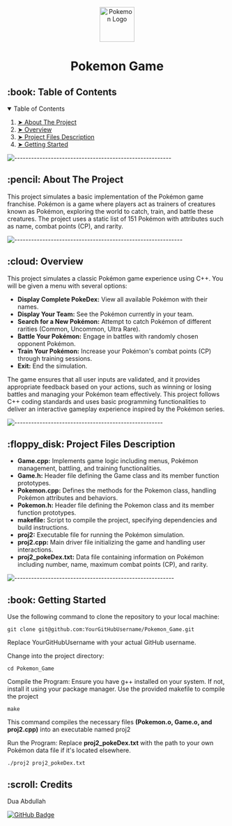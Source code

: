 <p align="center"> 
  <img src="images/pokemon_Logo.jpg" alt="Pokemon Logo" width="80px" height="80px">
</p>
<h1 align="center"> Pokemon Game </h1>


<!-- TABLE OF CONTENTS -->
<h2 id="table-of-contents"> :book: Table of Contents</h2>

<details open="open">
  <summary>Table of Contents</summary>
  <ol>
    <li><a href="#about-the-project"> ➤ About The Project</a></li>
    <li><a href="#overview"> ➤ Overview</a></li>
    <li><a href="#project-files-description"> ➤ Project Files Description</a></li>
    <li><a href="#getting-started"> ➤ Getting Started</a></li>

  </ol>
</details>


![--------------------------------------------------------](https://raw.githubusercontent.com/andreasbm/readme/master/assets/lines/rainbow.png)

<!-- ABOUT THE PROJECT -->
<h2 id="about-the-project"> :pencil: About The Project</h2>

<p>This project simulates a basic implementation of the Pokémon game franchise. Pokémon is a game where players act as trainers of creatures known as Pokémon, exploring the world to catch, train, and battle these creatures. The project uses a static list of 151 Pokémon with attributes such as name, combat points (CP), and rarity.
</p>

![------------------------------------------------------------](https://raw.githubusercontent.com/andreasbm/readme/master/assets/lines/rainbow.png)

<h2 id="overview"> :cloud: Overview</h2>
<p>This project simulates a classic Pokémon game experience using C++. You will be given a menu with several options:</p>

<ul>
  <li><strong>Display Complete PokeDex:</strong> View all available Pokémon with their names.</li>
  <li><strong>Display Your Team:</strong> See the Pokémon currently in your team.</li>
  <li><strong>Search for a New Pokémon:</strong> Attempt to catch Pokémon of different rarities (Common, Uncommon, Ultra Rare).</li>
  <li><strong>Battle Your Pokémon:</strong> Engage in battles with randomly chosen opponent Pokémon.</li>
  <li><strong>Train Your Pokémon:</strong> Increase your Pokémon's combat points (CP) through training sessions.</li>
  <li><strong>Exit:</strong> End the simulation.</li>
</ul>

<p>The game ensures that all user inputs are validated, and it provides appropriate feedback based on your actions, such as winning or losing battles and managing your Pokémon team effectively. This project follows C++ coding standards and uses basic programming functionalities to deliver an interactive gameplay experience inspired by the Pokémon series.</p>


![-----------------------------------------------------](https://raw.githubusercontent.com/andreasbm/readme/master/assets/lines/rainbow.png)

<!-- PROJECT FILES DESCRIPTION -->
<h2 id="project-files-description"> :floppy_disk: Project Files Description</h2>

<ul>
<li><strong>Game.cpp:</strong> Implements game logic including menus, Pokémon management, battling, and training functionalities.</li>

<li><strong>Game.h:</strong> Header file defining the Game class and its member function prototypes.</li>
<li><strong>Pokemon.cpp:</strong> Defines the methods for the Pokemon class, handling Pokémon attributes and behaviors.</li>
<li><strong>Pokemon.h:</strong> Header file defining the Pokemon class and its member function prototypes.</li>
<li><strong>makefile:</strong> Script to compile the project, specifying dependencies and build instructions.</li>
<li><strong>proj2:</strong> Executable file for running the Pokémon simulation.</li>
<li><strong>proj2.cpp:</strong> Main driver file initializing the game and handling user interactions.</li>
<li><strong>proj2_pokeDex.txt:</strong> Data file containing information on Pokémon including number, name, maximum combat points (CP), and rarity.</li>
</ul>



![---------------------------------------------------------](https://raw.githubusercontent.com/andreasbm/readme/master/assets/lines/rainbow.png)

<!-- GETTING STARTED -->
<h2 id="getting-started"> :book: Getting Started</h2>

<p>Use the following command to clone the repository to your local machine:</p>
<pre><code>git clone git@github.com:YourGitHubUsername/Pokemon_Game.git</code></pre>
<p>Replace YourGitHubUsername with your actual GitHub username.</p>


<p>Change into the project directory:</p>
<pre><code>cd Pokemon_Game</code></pre>

<p>Compile the Program:  Ensure you have g++ installed on your system. If not, install it using your package manager. Use the provided makefile to compile the project</p>
<pre><code>make</code></pre>
<p>This command compiles the necessary files <strong>(Pokemon.o, Game.o, and proj2.cpp)</strong> into an executable named proj2</p>


<p>Run the Program: Replace <strong>proj2_pokeDex.txt</strong> with the path to your own Pokémon data file if it's located elsewhere.</p>
<pre><code>./proj2 proj2_pokeDex.txt</code></pre>


<!-- CREDITS -->
<h2 id="credits"> :scroll: Credits</h2>

Dua Abdullah 


[![GitHub Badge](https://img.shields.io/badge/GitHub-100000?style=for-the-badge&logo=github&logoColor=white)](https://github.com/Dua974)
